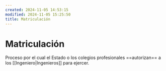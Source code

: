 ```yaml
---
created: 2024-11-05 14:53:15
modified: 2024-11-05 15:25:50
title: Matriculación
---
```


# Matriculación

Proceso por el cual el Estado o los colegios profesionales ==autorizan== a los [[Ingeniero|Ingenieros]] para ejercer.
